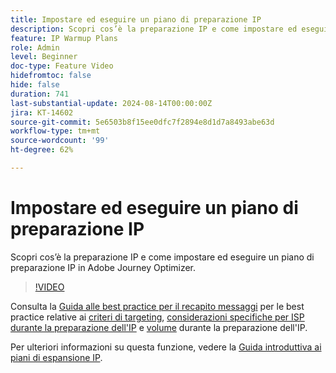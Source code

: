 ```yaml
---
title: Impostare ed eseguire un piano di preparazione IP
description: Scopri cos’è la preparazione IP e come impostare ed eseguire un piano di preparazione IP in Adobe Journey Optimizer.
feature: IP Warmup Plans
role: Admin
level: Beginner
doc-type: Feature Video
hidefromtoc: false
hide: false
duration: 741
last-substantial-update: 2024-08-14T00:00:00Z
jira: KT-14602
source-git-commit: 5e6503b8f15ee0dfc7f2894e8d1d7a8493abe63d
workflow-type: tm+mt
source-wordcount: '99'
ht-degree: 62%

---
```



# Impostare ed eseguire un piano di preparazione IP

Scopri cos’è la preparazione IP e come impostare ed eseguire un piano di preparazione IP in Adobe Journey Optimizer.

>[!VIDEO](https://video.tv.adobe.com/v/3432637/?learn=on)

Consulta la [Guida alle best practice per il recapito messaggi](https://experienceleague.adobe.com/it/docs/deliverability-learn/deliverability-best-practice-guide/introduction) per le best practice relative ai [criteri di targeting](https://experienceleague.adobe.com/it/docs/deliverability-learn/deliverability-best-practice-guide/transition-process/targeting-criteria), [considerazioni specifiche per ISP durante la preparazione dell&#39;IP](https://experienceleague.adobe.com/it/docs/deliverability-learn/deliverability-best-practice-guide/transition-process/isp-specific-considerations-during-ip-warming) e [volume](https://experienceleague.adobe.com/it/docs/deliverability-learn/deliverability-best-practice-guide/transition-process/volume) durante la preparazione dell&#39;IP.

Per ulteriori informazioni su questa funzione, vedere la [Guida introduttiva ai piani di espansione IP](https://experienceleague.adobe.com/en/docs/journey-optimizer/using/configuration/implement-ip-warmup-plan/ip-warmup-gs).
